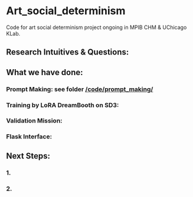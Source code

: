 # Art_social_determinism

Code for art social determinism project ongoing in MPIB CHM & UChicago KLab.

## Research Intuitives & Questions:


## What we have done:

### Prompt Making: see folder [/code/prompt_making/](/code/prompt_making/)



### Training by LoRA DreamBooth on SD3:

### Validation Mission:

### Flask Interface:

## Next Steps:

### 1.

### 2.

